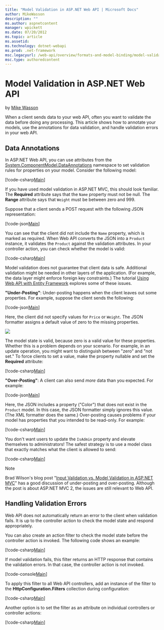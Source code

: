 ```yaml
---
title: "Model Validation in ASP.NET Web API | Microsoft Docs"
author: MikeWasson
description: ""
ms.author: aspnetcontent
manager: wpickett
ms.date: 07/20/2012
ms.topic: article
ms.assetid: 
ms.technology: dotnet-webapi
ms.prod: .net-framework
msc.legacyurl: /web-api/overview/formats-and-model-binding/model-validation-in-aspnet-web-api
msc.type: authoredcontent
---
```

Model Validation in ASP.NET Web API
====================
by [Mike Wasson](https://github.com/MikeWasson)

When a client sends data to your web API, often you want to validate the data before doing any processing. This article shows how to annotate your models, use the annotations for data validation, and handle validation errors in your web API.

## Data Annotations

In ASP.NET Web API, you can use attributes from the [System.ComponentModel.DataAnnotations](https://msdn.microsoft.com/en-us/library/system.componentmodel.dataannotations.aspx) namespace to set validation rules for properties on your model. Consider the following model:

[!code-csharp[Main](model-validation-in-aspnet-web-api/samples/sample1.cs)]

If you have used model validation in ASP.NET MVC, this should look familiar. The **Required** attribute says that the `Name` property must not be null. The **Range** attribute says that `Weight` must be between zero and 999.

Suppose that a client sends a POST request with the following JSON representation:

[!code-json[Main](model-validation-in-aspnet-web-api/samples/sample2.json)]

You can see that the client did not include the `Name` property, which is marked as required. When Web API converts the JSON into a `Product` instance, it validates the `Product` against the validation attributes. In your controller action, you can check whether the model is valid:

[!code-csharp[Main](model-validation-in-aspnet-web-api/samples/sample3.cs)]

Model validation does not guarantee that client data is safe. Additional validation might be needed in other layers of the application. (For example, the data layer might enforce foreign key constraints.) The tutorial [Using Web API with Entity Framework](../data/using-web-api-with-entity-framework/part-1.md) explores some of these issues.

**"Under-Posting"**: Under-posting happens when the client leaves out some properties. For example, suppose the client sends the following:

[!code-json[Main](model-validation-in-aspnet-web-api/samples/sample4.json)]

Here, the client did not specify values for `Price` or `Weight`. The JSON formatter assigns a default value of zero to the missing properties.

![](model-validation-in-aspnet-web-api/_static/image1.png)

The model state is valid, because zero is a valid value for these properties. Whether this is a problem depends on your scenario. For example, in an update operation, you might want to distinguish between "zero" and "not set." To force clients to set a value, make the property nullable and set the **Required** attribute:

[!code-csharp[Main](model-validation-in-aspnet-web-api/samples/sample5.cs?highlight=1-2)]

**"Over-Posting"**: A client can also send *more* data than you expected. For example:

[!code-json[Main](model-validation-in-aspnet-web-api/samples/sample6.json)]

Here, the JSON includes a property ("Color") that does not exist in the `Product` model. In this case, the JSON formatter simply ignores this value. (The XML formatter does the same.) Over-posting causes problems if your model has properties that you intended to be read-only. For example:

[!code-csharp[Main](model-validation-in-aspnet-web-api/samples/sample7.cs)]

You don't want users to update the `IsAdmin` property and elevate themselves to administrators! The safest strategy is to use a model class that exactly matches what the client is allowed to send:

[!code-csharp[Main](model-validation-in-aspnet-web-api/samples/sample8.cs)]

> [!NOTE]
> Brad Wilson's blog post "[Input Validation vs. Model Validation in ASP.NET MVC](http://bradwilson.typepad.com/blog/2010/01/input-validation-vs-model-validation-in-aspnet-mvc.html)" has a good discussion of under-posting and over-posting. Although the post is about ASP.NET MVC 2, the issues are still relevant to Web API.


## Handling Validation Errors

Web API does not automatically return an error to the client when validation fails. It is up to the controller action to check the model state and respond appropriately.

You can also create an action filter to check the model state before the controller action is invoked. The following code shows an example:

[!code-csharp[Main](model-validation-in-aspnet-web-api/samples/sample9.cs)]

If model validation fails, this filter returns an HTTP response that contains the validation errors. In that case, the controller action is not invoked.

[!code-console[Main](model-validation-in-aspnet-web-api/samples/sample10.cmd)]

To apply this filter to all Web API controllers, add an instance of the filter to the **HttpConfiguration.Filters** collection during configuration:

[!code-csharp[Main](model-validation-in-aspnet-web-api/samples/sample11.cs)]

Another option is to set the filter as an attribute on individual controllers or controller actions:

[!code-csharp[Main](model-validation-in-aspnet-web-api/samples/sample12.cs)]